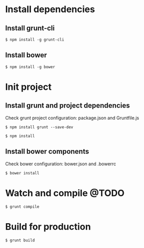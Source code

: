 # Install dependencies

## Install grunt-cli

`$ npm install -g grunt-cli`

## Install bower

`$ npm install -g bower`

# Init project

## Install grunt and project dependencies

Check grunt project configuration: package.json and Gruntfile.js

`$ npm install grunt --save-dev`

`$ npm install`

## Install bower components

Check bower configuration: bower.json and .bowerrc

`$ bower install`

# Watch and compile @TODO

`$ grunt compile`

# Build for production

`$ grunt build`